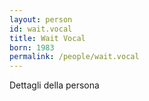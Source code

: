 ```yaml
---
layout: person
id: wait.vocal
title: Wait Vocal
born: 1983
permalink: /people/wait.vocal
---
```


Dettagli della persona 